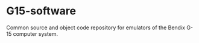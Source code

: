 # G15-software
Common source and object code repository for emulators of the Bendix G-15 computer system.

